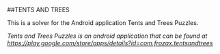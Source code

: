 ##TENTS AND TREES

This is a solver for the Android application Tents and Trees Puzzles.

*Tents and Trees Puzzles is an android application that can be found at https://play.google.com/store/apps/details?id=com.frozax.tentsandtrees*